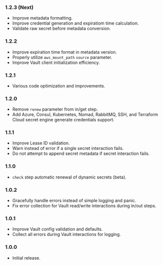 ### 1.2.3 (Next)
- Improve metadata formatting.
- Improve credential generation and expiratiom time calculation.
- Validate raw secret before metadata conversion.

### 1.2.2
- Improve expiration time format in metadata version.
- Properly utilize `aws_mount_path` `source` parameter.
- Improve Vault client initialization efficiency.

### 1.2.1
- Various code optimization and improvements.

### 1.2.0
- Remove `renew` parameter from in/get step.
- Add Azure, Consul, Kubernetes, Nomad, RabbitMQ, SSH, and Terraform Cloud secret engine generate credentials support.

### 1.1.1
- Improve Lease ID validation.
- Warn instead of error if a single secret interaction fails.
- Do not attempt to append secret metadata if secret interaction fails.

### 1.1.0
- `check` step automatic renewal of dynamic secrets (beta).

### 1.0.2
- Gracefully handle errors instead of simple logging and panic.
- Fix error collection for Vault read/write interactions during in/out steps.

### 1.0.1
- Improve Vault config validation and defaults.
- Collect all errors during Vault interactions for logging.

### 1.0.0
- Initial release.
